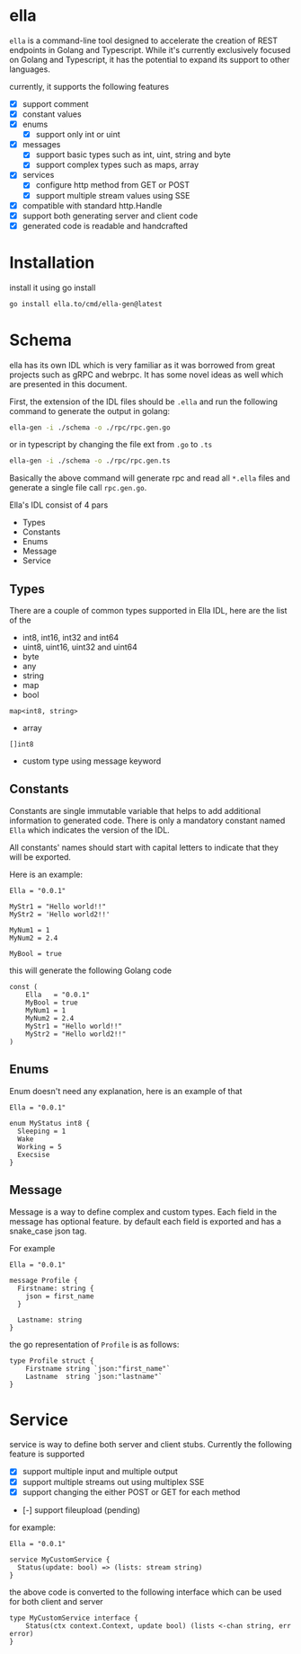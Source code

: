 # ella

`ella` is a command-line tool designed to accelerate the creation of REST endpoints in Golang and Typescript. While it's currently exclusively focused on Golang and Typescript, it has the potential to expand its support to other languages.

currently, it supports the following features

- [x] support comment
- [x] constant values
- [x] enums
  - [x] support only int or uint
- [x] messages
  - [x] support basic types such as int, uint, string and byte
  - [x] support complex types such as maps, array
- [x] services
  - [x] configure http method from GET or POST
  - [x] support multiple stream values using SSE
- [x] compatible with standard http.Handle
- [x] support both generating server and client code
- [x] generated code is readable and handcrafted

# Installation

install it using go install

```bash
go install ella.to/cmd/ella-gen@latest
```

# Schema

ella has its own IDL which is very familiar as it was borrowed from great projects such as gRPC and webrpc. It has some novel ideas as well which are presented in this document.

First, the extension of the IDL files should be `.ella` and run the following command to generate the output in golang:

```bash
ella-gen -i ./schema -o ./rpc/rpc.gen.go
```

or in typescript by changing the file ext from `.go` to `.ts`

```bash
ella-gen -i ./schema -o ./rpc/rpc.gen.ts
```

Basically the above command will generate rpc and read all `*.ella` files and generate a single file call `rpc.gen.go`.

Ella's IDL consist of 4 pars

- Types
- Constants
- Enums
- Message
- Service

## Types

There are a couple of common types supported in Ella IDL, here are the list of the

- int8, int16, int32 and int64
- uint8, uint16, uint32 and uint64
- byte
- any
- string
- map
- bool

```
map<int8, string>
```

- array

```
[]int8
```

- custom type using message keyword

## Constants

Constants are single immutable variable that helps to add additional information to generated code. There is only a mandatory constant named `Ella` which indicates the version of the IDL.

All constants' names should start with capital letters to indicate that they will be exported.

Here is an example:

```
Ella = "0.0.1"

MyStr1 = "Hello world!!"
MyStr2 = 'Hello world2!!'

MyNum1 = 1
MyNum2 = 2.4

MyBool = true
```

this will generate the following Golang code

```golang
const (
	Ella   = "0.0.1"
	MyBool = true
	MyNum1 = 1
	MyNum2 = 2.4
	MyStr1 = "Hello world!!"
	MyStr2 = "Hello world2!!"
)
```

## Enums

Enum doesn't need any explanation, here is an example of that

```
Ella = "0.0.1"

enum MyStatus int8 {
  Sleeping = 1
  Wake
  Working = 5
  Execsise
}
```

## Message

Message is a way to define complex and custom types. Each field in the message has optional feature. by default each field is exported and has a snake_case json tag.

For example

```
Ella = "0.0.1"

message Profile {
  Firstname: string {
    json = first_name
  }

  Lastname: string
}
```

the go representation of `Profile` is as follows:

```golang
type Profile struct {
	Firstname string `json:"first_name"`
	Lastname  string `json:"lastname"`
}
```

# Service

service is way to define both server and client stubs. Currently the following feature is supported

- [x] support multiple input and multiple output
- [x] support multiple streams out using multiplex SSE
- [x] support changing the either POST or GET for each method
- [-] support fileupload (pending)

for example:

```
Ella = "0.0.1"

service MyCustomService {
  Status(update: bool) => (lists: stream string)
}
```

the above code is converted to the following interface which can be used for both client and server

```golang
type MyCustomService interface {
	Status(ctx context.Context, update bool) (lists <-chan string, err error)
}
```
